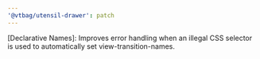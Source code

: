 ```yaml
---
'@vtbag/utensil-drawer': patch
---
```


[Declarative Names]: Improves error handling when an illegal CSS selector is used to automatically set view-transition-names.
